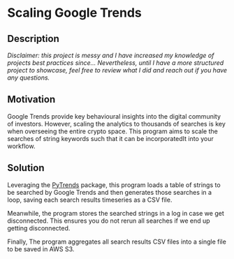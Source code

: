 # Scaling Google Trends

## Description

*Disclaimer: this project is messy and I have increased my knowledge of projects best practices since… Nevertheless, until I have a more structured project to showcase, feel free to review what I did and reach out if you have any questions.*

## Motivation

Google Trends provide key behavioural insights into the digital community of investors. However, scaling the analytics to thousands of searches is key when overseeing the entire crypto space. This program aims to scale the searches of string keywords such that it can be incorporatedIt into your workflow.


## Solution

Leveraging the [PyTrends](https://github.com/GeneralMills/pytrends)  package, this program loads a table of strings to be searched by Google Trends and then generates those searches in a loop, saving each search results timeseries as a CSV file.
 
 Meanwhile, the program stores the searched strings in a log in case we get disconnected. This ensures you do not rerun all searches if we end up getting disconnected.
 
 Finally, The program aggregates all search results CSV files into a single file to be saved in AWS S3.
 
 
